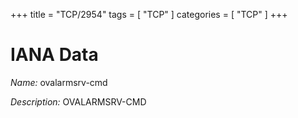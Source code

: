 +++
title = "TCP/2954"
tags = [ "TCP" ]
categories = [ "TCP" ]
+++

# IANA Data

_Name:_ ovalarmsrv-cmd

_Description:_ OVALARMSRV-CMD

